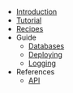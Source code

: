 - [Introduction](README)
- [Tutorial](tutorial)
- [Recipes](recipes)
- Guide
  - [Databases](guides/databases)
  - [Deploying](guides/deploying)
  - [Logging](guides/logging)
- References
  - [API](references/api)
